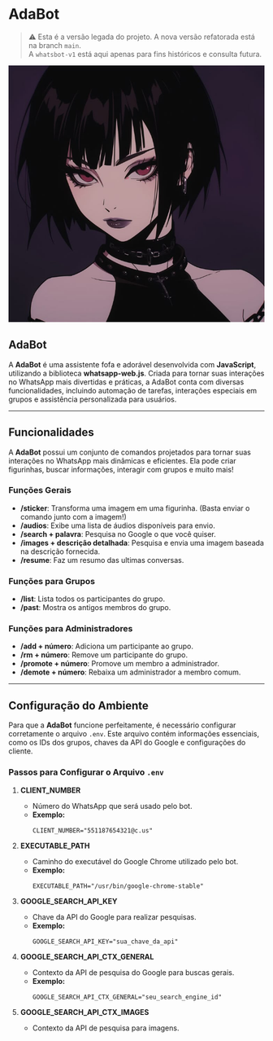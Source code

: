 # AdaBot

> ⚠️ Esta é a versão legada do projeto. A nova versão refatorada está na branch `main`.  
> A `whatsbot-v1` está aqui apenas para fins históricos e consulta futura.

![Imagem do AdaBot](./src/img/adaProfile.jpeg)

## AdaBot

A **AdaBot** é uma assistente fofa e adorável desenvolvida com **JavaScript**, utilizando a biblioteca **whatsapp-web.js**. Criada para tornar suas interações no WhatsApp mais divertidas e práticas, a AdaBot conta com diversas funcionalidades, incluindo automação de tarefas, interações especiais em grupos e assistência personalizada para usuários.

---

## Funcionalidades

A **AdaBot** possui um conjunto de comandos projetados para tornar suas interações no WhatsApp mais dinâmicas e eficientes. Ela pode criar figurinhas, buscar informações, interagir com grupos e muito mais!

### **Funções Gerais**

- **/sticker**: Transforma uma imagem em uma figurinha. (Basta enviar o comando junto com a imagem!)
- **/audios**: Exibe uma lista de áudios disponíveis para envio.
- **/search + palavra**: Pesquisa no Google o que você quiser.
- **/images + descrição detalhada**: Pesquisa e envia uma imagem baseada na descrição fornecida.
- **/resume**: Faz um resumo das ultimas conversas.

### **Funções para Grupos**

- **/list**: Lista todos os participantes do grupo.
- **/past**: Mostra os antigos membros do grupo.

### **Funções para Administradores**

- **/add + número**: Adiciona um participante ao grupo.
- **/rm + número**: Remove um participante do grupo.
- **/promote + número**: Promove um membro a administrador.
- **/demote + número**: Rebaixa um administrador a membro comum.

---

## Configuração do Ambiente

Para que a **AdaBot** funcione perfeitamente, é necessário configurar corretamente o arquivo `.env`. Este arquivo contém informações essenciais, como os IDs dos grupos, chaves da API do Google e configurações do cliente.

### **Passos para Configurar o Arquivo `.env`**

1. **CLIENT_NUMBER**
   - Número do WhatsApp que será usado pelo bot.
   - **Exemplo:**
     ```plaintext
     CLIENT_NUMBER="551187654321@c.us"
     ```

2. **EXECUTABLE_PATH**
   - Caminho do executável do Google Chrome utilizado pelo bot.
   - **Exemplo:**
     ```plaintext
     EXECUTABLE_PATH="/usr/bin/google-chrome-stable"
     ```

3. **GOOGLE_SEARCH_API_KEY**
   - Chave da API do Google para realizar pesquisas.
   - **Exemplo:**
     ```plaintext
     GOOGLE_SEARCH_API_KEY="sua_chave_da_api"
     ```

4. **GOOGLE_SEARCH_API_CTX_GENERAL**
   - Contexto da API de pesquisa do Google para buscas gerais.
   - **Exemplo:**
     ```plaintext
     GOOGLE_SEARCH_API_CTX_GENERAL="seu_search_engine_id"
     ```

5. **GOOGLE_SEARCH_API_CTX_IMAGES**
   - Contexto da API de pesquisa para imagens.
